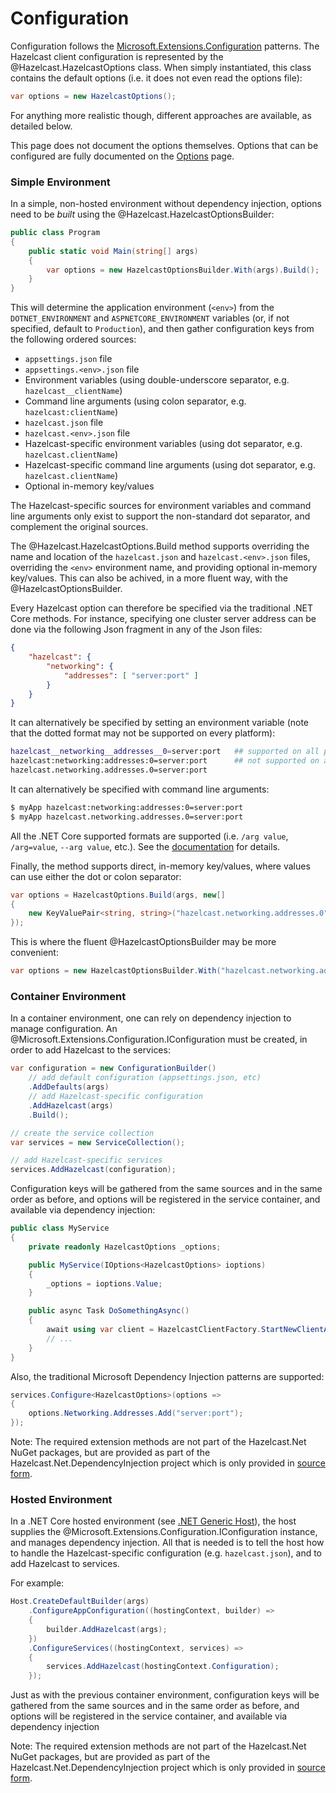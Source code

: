 # Configuration

Configuration follows the [Microsoft.Extensions.Configuration](https://docs.microsoft.com/en-us/aspnet/core/fundamentals/configuration)
patterns. The Hazelcast client configuration is represented by the @Hazelcast.HazelcastOptions class. When simply instantiated, this
class contains the default options (i.e. it does not even read the options file):
```csharp
var options = new HazelcastOptions();
```

For anything more realistic though, different approaches are available, as detailed below.

This page does not document the options themselves. Options that can be configured are fully documented on the [Options](options.md) page.

### Simple Environment

In a simple, non-hosted environment without dependency injection, options need to be *built* using the
@Hazelcast.HazelcastOptionsBuilder:

```csharp
public class Program
{
    public static void Main(string[] args)
    {
        var options = new HazelcastOptionsBuilder.With(args).Build();
    }
}
```

This will determine the application environment (`<env>`) from the `DOTNET_ENVIRONMENT` and `ASPNETCORE_ENVIRONMENT` variables (or, if not specified, default to `Production`), and then gather configuration keys from the following ordered sources:

* `appsettings.json` file
* `appsettings.<env>.json` file
* Environment variables (using double-underscore separator, e.g. `hazelcast__clientName`)
* Command line arguments (using colon separator, e.g. `hazelcast:clientName`)
* `hazelcast.json` file
* `hazelcast.<env>.json` file
* Hazelcast-specific environment variables (using dot separator, e.g. `hazelcast.clientName`)
* Hazelcast-specific command line arguments (using dot separator, e.g. `hazelcast.clientName`)
* Optional in-memory key/values

The Hazelcast-specific sources for environment variables and command line arguments only exist to support the non-standard dot separator, and complement the original sources.

The @Hazelcast.HazelcastOptions.Build method supports overriding the name and location of the `hazelcast.json` and
`hazelcast.<env>.json` files, overriding the `<env>` environment name, and providing optional in-memory key/values. This can also be achived, in a more fluent way, with the @HazelcastOptionsBuilder.

Every Hazelcast option can therefore be specified via the traditional .NET Core methods. For instance, specifying one
cluster server address can be done via the following Json fragment in any of the Json files:

```json
{
    "hazelcast": {
        "networking": {
            "addresses": [ "server:port" ]
        }
    }
}
```

It can alternatively be specified by setting an environment variable (note that the dotted format may not be supported on every platform):

```sh
hazelcast__networking__addresses__0=server:port   ## supported on all platforms
hazelcast:networking:addresses:0=server:port      ## not supported on all platforms
hazelcast.networking.addresses.0=server:port
```

It can alternatively be specified with command line arguments:

```sh
$ myApp hazelcast:networking:addresses:0=server:port
$ myApp hazelcast.networking.addresses.0=server:port
```

All the .NET Core supported formats are supported (i.e. `/arg value`, `/arg=value`, `--arg value`, etc.). See
the [documentation](https://docs.microsoft.com/en-us/aspnet/core/fundamentals/configuration/#command-line) for details.

Finally, the method supports direct, in-memory key/values, where values can use either the dot or colon separator:

```csharp
var options = HazelcastOptions.Build(args, new[]
{
    new KeyValuePair<string, string>("hazelcast.networking.addresses.0", "server:port"),
});
```

This is where the fluent @HazelcastOptionsBuilder may be more convenient:

```csharp
var options = new HazelcastOptionsBuilder.With("hazelcast.networking.addresses.0", "server:port").Build();
```

### Container Environment

In a container environment, one can rely on dependency injection to manage configuration. An @Microsoft.Extensions.Configuration.IConfiguration must be created, in order to add Hazelcast to the services:

```csharp
var configuration = new ConfigurationBuilder()
    // add default configuration (appsettings.json, etc)
    .AddDefaults(args)
    // add Hazelcast-specific configuration
    .AddHazelcast(args)
    .Build();

// create the service collection
var services = new ServiceCollection();

// add Hazelcast-specific services
services.AddHazelcast(configuration); 
```

Configuration keys will be gathered from the same sources and in the same order as before, and options will be registered in the service container, and available via dependency injection:

```csharp
public class MyService
{
    private readonly HazelcastOptions _options;

    public MyService(IOptions<HazelcastOptions> ioptions)
    {
        _options = ioptions.Value;
    }

    public async Task DoSomethingAsync()
    {
        await using var client = HazelcastClientFactory.StartNewClientAsync(options);
        // ...
    }
}
```

Also, the traditional Microsoft Dependency Injection patterns are supported:

```csharp
services.Configure<HazelcastOptions>(options => 
{
    options.Networking.Addresses.Add("server:port");
});
```

Note: The required extension methods are not part of the Hazelcast.Net NuGet packages, but are provided as part of the Hazelcast.Net.DependencyInjection project which is only provided in [source form](https://github.com/hazelcast/hazelcast-csharp-client/tree/master/src/Hazelcast.Net.DependencyInjection).

### Hosted Environment

In a .NET Core hosted environment (see [.NET Generic Host](https://docs.microsoft.com/en-us/aspnet/core/fundamentals/host/generic-host)), the host supplies the @Microsoft.Extensions.Configuration.IConfiguration instance, and manages dependency injection. All that is needed is to tell the host how to handle the Hazelcast-specific configuration (e.g. `hazelcast.json`), and to add Hazelcast to services.

For example:

```csharp
Host.CreateDefaultBuilder(args)
    .ConfigureAppConfiguration((hostingContext, builder) =>
    {
        builder.AddHazelcast(args);
    })
    .ConfigureServices((hostingContext, services) =>
    {
        services.AddHazelcast(hostingContext.Configuration);
    });
```

Just as with the previous container environment, configuration keys will be gathered from the same sources and in the same order as before, and options will be registered in the service container, and available via dependency injection

Note: The required extension methods are not part of the Hazelcast.Net NuGet packages, but are provided as part of the Hazelcast.Net.DependencyInjection project which is only provided in [source form](https://github.com/hazelcast/hazelcast-csharp-client/tree/master/src/Hazelcast.Net.DependencyInjection).
